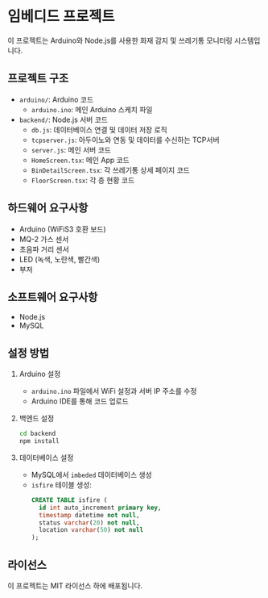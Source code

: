 # 임베디드 프로젝트

이 프로젝트는 Arduino와 Node.js를 사용한 화재 감지 및 쓰레기통 모니터링 시스템입니다.

## 프로젝트 구조

- `arduino/`: Arduino 코드
  - `arduino.ino`: 메인 Arduino 스케치 파일
- `backend/`: Node.js 서버 코드
  - `db.js`: 데이터베이스 연결 및 데이터 저장 로직
  - `tcpserver.js`: 아두이노와 연동 및 데이터를 수신하는 TCP서버
  - `server.js`: 메인 서버 코드
  - `HomeScreen.tsx`: 메인 App 코드
  - `BinDetailScreen.tsx`: 각 쓰레기통 상세 페이지 코드
  - `FloorScreen.tsx`: 각 층 현황 코드

## 하드웨어 요구사항

- Arduino (WiFiS3 호환 보드)
- MQ-2 가스 센서
- 초음파 거리 센서
- LED (녹색, 노란색, 빨간색)
- 부저

## 소프트웨어 요구사항

- Node.js
- MySQL

## 설정 방법

1. Arduino 설정
   - `arduino.ino` 파일에서 WiFi 설정과 서버 IP 주소를 수정
   - Arduino IDE를 통해 코드 업로드

2. 백엔드 설정
   ```bash
   cd backend
   npm install
   ```

3. 데이터베이스 설정
   - MySQL에서 `imbeded` 데이터베이스 생성
   - `isfire` 테이블 생성:
     ```sql
     CREATE TABLE isfire (
       id int auto_increment primary key,
       timestamp datetime not null,
       status varchar(20) not null,
       location varchar(50) not null
     );
     ```

## 라이선스

이 프로젝트는 MIT 라이선스 하에 배포됩니다. 
